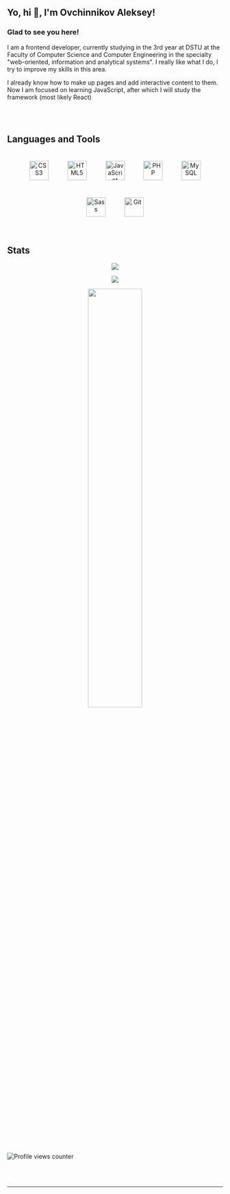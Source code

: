 ## Yo, hi 👋, I'm Ovchinnikov Aleksey!  
  

  
  



### Glad to see you here!  
I am a frontend developer, currently studying in the 3rd year at DSTU at the Faculty of Computer Science and Computer Engineering in the specialty "web-oriented, information and analytical systems". I really like what I do, I try to improve my skills in this area.

I already know how to make up pages and add interactive content to them. Now I am focused on learning JavaScript, after which I will study the framework (most likely React)  
  

<br/>  

</td></tr></table>  

<br/>  


## Languages and Tools  
<div align="center">  
<a href="https://www.w3schools.com/css/" target="_blank"><img style="margin: 20px" src="https://profilinator.rishav.dev/skills-assets/css3-original-wordmark.svg" alt="CSS3" height="45" /></a>  
<a href="https://en.wikipedia.org/wiki/HTML5" target="_blank"><img style="margin: 20px" src="https://profilinator.rishav.dev/skills-assets/html5-original-wordmark.svg" alt="HTML5" height="45" /></a>  
<a href="https://www.javascript.com/" target="_blank"><img style="margin: 20px" src="https://profilinator.rishav.dev/skills-assets/javascript-original.svg" alt="JavaScript" height="45" /></a>  
<a href="https://www.php.net/" target="_blank"><img style="margin: 20px" src="https://profilinator.rishav.dev/skills-assets/php-original.svg" alt="PHP" height="45" /></a>  
<a href="https://www.mysql.com/" target="_blank"><img style="margin: 20px" src="https://profilinator.rishav.dev/skills-assets/mysql-original-wordmark.svg" alt="MySQL" height="45" /></a>  
<a href="https://sass-lang.com/" target="_blank"><img style="margin: 20px" src="https://profilinator.rishav.dev/skills-assets/sass-original.svg" alt="Sass" height="45" /></a>  
<a href="https://github.com/" target="_blank"><img style="margin: 20px" src="https://profilinator.rishav.dev/skills-assets/git-scm-icon.svg" alt="Git" height="45" /></a>  
</div>  

<br/>  


## Stats  
<div align="center">

<p align="center" >
    <a href="https://www.codewars.com/users/Reclyed" target="_blank">
      <img src="https://github.r2v.ch/codewars?user=Reclyed&stroke=%23BB432C" />
    </a>
</p>
<p align="center" >
    <a href="https://leetcode.com/gosheeesh/" target="_blank">
      <img src="https://leetcode.card.workers.dev/gosheeesh?theme=dark&font=source_code_pro&extension=null" />
    </a>
</p>
<p align="center" >
    <img src="https://github-readme-stats.vercel.app/api?username=Reclyed&show_icons=true&count_private=true&hide_border=true" align="center" style="width: 50%" />
</p>

</div> 

<br/>  

  

<br/>  

![Profile views counter](https://komarev.com/ghpvc/?username=Reclyed&&style=flat-square)  
  

<br/>  


<br />

----
